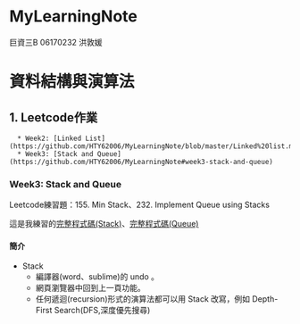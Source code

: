 # MyLearningNote

巨資三B 06170232 洪敦媛
# 資料結構與演算法
## 1. Leetcode作業
      * Week2: [Linked List](https://github.com/HTY62006/MyLearningNote/blob/master/Linked%20list.md)
      * Week3: [Stack and Queue](https://github.com/HTY62006/MyLearningNote#week3-stack-and-queue)

### Week3: Stack and Queue
Leetcode練習題：155. Min Stack、232. Implement Queue using Stacks

這是我練習的[完整程式碼(Stack)](https://github.com/HTY62006/MyLearningNote/blob/master/Leetcode/week3/155.%20Min%20Stack.py)、[完整程式碼(Queue)](https://github.com/HTY62006/MyLearningNote/blob/master/Leetcode/week3/232.%20Implement%20Queue%20using%20Stacks.py)
#### 簡介
* Stack
   * 編譯器(word、sublime)的 undo 。
   * 網頁瀏覽器中回到上一頁功能。
   * 任何遞迴(recursion)形式的演算法都可以用 Stack 改寫，例如 Depth-First Search(DFS,深度優先搜尋)
